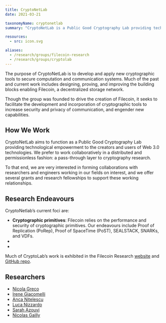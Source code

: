 ```yaml
---
title: CryptoNetLab
date: 2021-03-21

taxonomyName: cryptonetlab
summary: "CryptoNetLab is a Public Good Cryptography Lab providing technological empowerment by creating secure bulding blocks for Web 3.0 protocols."

resources:
  - src: icon.svg

aliases:
  - /research/groups/filecoin-research
  - /research/groups/cryptolab
---
```


The purpose of CryptoNetLab is to develop and apply new cryptographic tools to secure computation and communication systems. Much of the past and current work includes designing, proving, and improving the building blocks enabling Filecoin, a decentralized storage network.

Though the group was founded to drive the creation of Filecoin, it seeks to facilitate the development and incorporation of cryptographic tools to increase security and privacy of communication, and engender new capabilities.

## How We Work

CryptoNetLab aims to function as a Public Good Cryptography Lab providing technological empowerment to the creators and users of Web 3.0 technologies. We prefer to work collaboratively in a distributed and permissionless fashion: a pass-through layer to cryptography research.

To that end, we are very interested in forming collaborations with researchers and engineers working in our fields on interest, and we offer several grants and research fellowships to support these working relationships.

## Research Endeavours

CryptoNetlab’s current foci are:
- **Cryptographic primitives**: Filecoin relies on the performance and security of cryptographic primitives. Our endeavours include Proof of Replication (PoRep), Proof of SpaceTime (PoST), SEALSTACK, SNARKs, and VDFs.
- 
- 

Much of CryptoLab’s work is exhibited in the Filecoin Research [website](https://research.filecoin.io/) and [GitHub repo](https://github.com/filecoin-project/research/).



## Researchers
- [Nicola Greco](/authors/nicola-greco)
- [Irene Giacomelli](/authors/irene-giacomelli)
- [Anca Nitelescu](/authors/anca-nitulescu/)
- [Luca Nizzardo](/authors/luca-nizzardo)
- [Sarah Azouvi](/authors/sarah-azouvi)
- [Nicolas Gailly](/authors/nicolas-gailly)

